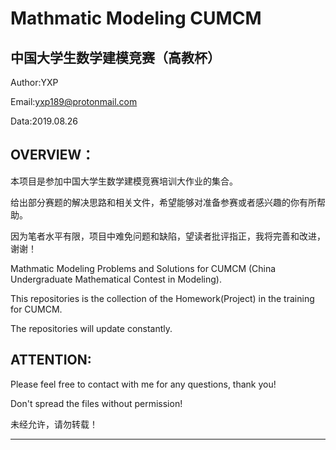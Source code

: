 Mathmatic Modeling CUMCM
=======================================
中国大学生数学建模竞赛（高教杯）
---------------------------------------

Author:YXP

Email:yxp189@protonmail.com

Data:2019.08.26

OVERVIEW：
---------------------------------------

本项目是参加中国大学生数学建模竞赛培训大作业的集合。

给出部分赛题的解决思路和相关文件，希望能够对准备参赛或者感兴趣的你有所帮助。

因为笔者水平有限，项目中难免问题和缺陷，望读者批评指正，我将完善和改进，谢谢！

Mathmatic Modeling Problems and Solutions for CUMCM (China Undergraduate Mathematical Contest in Modeling).

This repositories is the collection of the Homework(Project) in the training for CUMCM.

The repositories will update constantly.

ATTENTION:
---------------------------------------

Please feel free to contact with me for any questions, thank you!

Don't spread the files without permission!

未经允许，请勿转载！
***************************************
